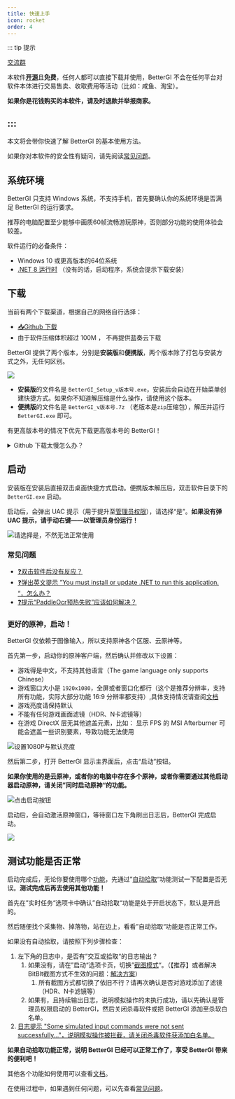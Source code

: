 ```yaml
---
title: 快速上手
icon: rocket
order: 4
---
```


::: tip 提示

[交流群](https://bgi.huiyadan.com/community.html) 

本软件[**开源**](https://github.com/babalae/better-genshin-impact)且**免费**，任何人都可以直接下载并使用，BetterGI 不会在任何平台对软件本体进行交易售卖、收取费用等活动（比如：咸鱼、淘宝）。

**如果你是花钱购买的本软件，请及时退款并举报商家。**

:::
---

本文将会带你快速了解 BetterGI 的基本使用方法。

如果你对本软件的安全性有疑问，请先阅读[常见问题](/faq.html#❓会不会封号)。

## 系统环境

BetterGI 只支持 Windows 系统，不支持手机，首先要确认你的系统环境是否满足 BetterGI 的运行要求。

推荐的电脑配置至少能够中画质60帧流畅游玩原神，否则部分功能的使用体验会较差。

软件运行的必备条件：
* Windows 10 或更高版本的64位系统
* [.NET 8 运行时](https://dotnet.microsoft.com/zh-cn/download/dotnet/latest/runtime) （没有的话，启动程序，系统会提示下载安装）

## 下载

当前有两个下载渠道，根据自己的网络自行选择：

* [📥Github 下载](https://github.com/babalae/better-genshin-impact/releases)
* 由于软件压缩体积超过 100M ， 不再提供蓝奏云下载


BetterGI 提供了两个版本，分别是**安装版**和**便携版**，两个版本除了打包与安装方式之外，无任何区别。

![](https://img.alicdn.com/imgextra/i3/2042484851/O1CN01tf0mIZ1lhoHgJXyAU_!!2042484851.png)

* **安装版**的文件名是 `BetterGI_Setup_v版本号.exe`，安装后会自动在开始菜单创建快捷方式。如果你不知道解压缩是什么操作，请使用这个版本。
* **便携版**的文件名是 `BetterGI_v版本号.7z` （老版本是`zip`压缩包），解压并运行 `BetterGI.exe` 即可。

有更高版本号的情况下优先下载更高版本号的 BetterGI！

<details>
<summary>Github 下载太慢怎么办？</summary>

可以使用下面的公益加速服务：

[https://moeyy.cn/gh-proxy/](https://moeyy.cn/gh-proxy/)

[https://github.abskoop.workers.dev/](https://github.abskoop.workers.dev/)

[https://gitmirror.com/files.html](https://gitmirror.com/files.html)

</details>

## 启动

安装版在安装后直接双击桌面快捷方式启动。便携版本解压后，双击软件目录下的 `BetterGI.exe` 启动。

启动后，会弹出 UAC 提示（用于提升至[管理员权限](/faq.html#❓为什么需要管理员权限)），请选择“是”。**如果没有弹 UAC 提示，请手动右键——以管理员身份运行！**

![请选择是，不然无法正常使用](https://img.alicdn.com/imgextra/i2/2042484851/O1CN01wvpHsP1lhoEfG4Xb6_!!2042484851.png)

### 常见问题

* [❓双击软件后没有反应？](/faq.html#❓启动软件提示安装-net-7-运行时)
* [❓弹出英文提示 ”You must install or update .NET to run this application. “，怎么办？](/faq.html#❓启动软件提示安装-net-7-运行时)
* [❓提示“PaddleOcr预热失败”应该如何解决？](/faq.html#❓提示-paddleocr预热失败-应该如何解决)

### 更好的原神，启动！

BetterGI 仅依赖于图像输入，所以支持原神各个区服、云原神等。

首先第一步，启动你的原神客户端，然后确认并修改以下设置：

* 游戏得是中文，不支持其他语言（The game language only supports Chinese）
* 游戏窗口大小是 `1920x1080`，全屏或者窗口化都行（这个是推荐分辨率，支持所有功能，实际大部分功能 16:9 分辨率都支持）,具体支持情况请查阅[文档](/doc.html)
* 游戏亮度请保持默认
* 不能有任何游戏画面滤镜（HDR、N卡滤镜等）
* 在游戏 DirectX 层无其他遮盖元素，比如： 显示 FPS 的 MSI Afterburner 可能会遮盖一些识别要素，导致功能无法使用

![设置1080P与默认亮度](https://img.alicdn.com/imgextra/i3/2042484851/O1CN013Dbv971lhoEc70FrM_!!2042484851.jpg)

然后第二步，打开 BetterGI 显示主界面后，点击“启动”按钮。

**如果你使用的是云原神，或者你的电脑中存在多个原神，或者你需要通过其他启动器启动原神，请关闭”同时启动原神“的功能。**

![点击启动按钮](https://img.alicdn.com/imgextra/i4/2042484851/O1CN01QlDwQP1lhoEclOeIJ_!!2042484851.png)

启动后，会自动激活原神窗口，等待窗口左下角刷出日志后，BetterGI 完成启动。

![](https://img.alicdn.com/imgextra/i2/2042484851/O1CN01VOz5j71lhoEg4qwil_!!2042484851.png)

## 测试功能是否正常

启动完成后，无论你要使用哪个[功能](/feat.html)，先通过”[自动拾取](/doc.html#自动拾取)“功能测试一下配置是否无误。**测试完成后再去使用其他功能！**

首先在”实时任务“选项卡中确认”自动拾取“功能是处于开启状态下，默认是开启的。

然后随便找个采集物、掉落物，站在边上，看看”自动拾取“功能是否正常工作。

如果没有自动拾取，请按照下列步骤检查：

1. 左下角的日志中，是否有”交互或拾取“的日志输出？
    1. 如果没有，请在”启动“选项卡页，切换”[截图模式](/doc.html#截图方式)“。（【推荐】或者解决BitBlt截图方式不生效的问题：[解决方案](https://github.com/babalae/better-genshin-impact/issues/92)）
        1. 所有截图方式都切换了依旧不行？请再次确认是否对游戏添加了滤镜（HDR、N卡滤镜等）
    2. 如果有，且持续输出日志，说明模拟操作的未执行成功，请以先确认是管理员权限启动的 BetterGI，然后关闭杀毒软件或把 BetterGI 添加至杀软白名单。
2. [日志提示 "Some simulated input commands were not sent successfully..."，说明模拟操作被拦截，请关闭杀毒软件获添加白名单。](/faq.html#❓报错提示-some-simulated-input-commands-were-not-sent-successfully)

**如果自动拾取功能正常，说明 BetterGI 已经可以正常工作了，享受 BetterGI 带来的便利吧！**

其他各个功能如何使用可以查看[文档](/doc.html)。

在使用过程中，如果遇到任何问题，可以先查看[常见问题](/faq.html)。

